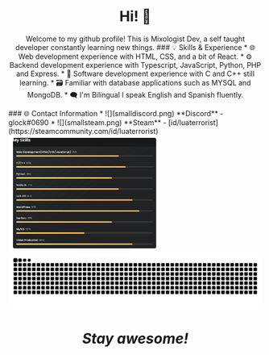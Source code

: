 <h1 align="center"> Hi! 👋</h1>

<p align="center">Welcome to my github profile! This is Mixologist Dev, a self taught developer constantly learning new things.
### 💡 Skills & Experience
* 🌐 Web development experience with HTML, CSS, and a bit of React.
* ⚙️ Backend development experience with Typescript, JavaScript, Python, PHP and Express.
* 🔩 Software development experience with C and C++ still learning.
* 🗃️ Familiar with database applications such as MYSQL and MongoDB.
* 🗨 I'm Bilingual I speak English and Spanish fluently.
</p>
### 🌐 Contact Information
* ![](smalldiscord.png) **Discord** - glock#0690
* ![](smallsteam.png) **Steam** - [id/luaterrorist](https://steamcommunity.com/id/luaterrorist)
 <br>
 <img src="https://github.com/Mixologist6105/Mixologist6105/blob/main/srcs/my_skills.png" width="60%" height="60%">
 <img src="https://raw.githubusercontent.com/Mixologist6105/Mixologist6105/b4015f0f2c5a41d7224d14dba2649f815ce4ef36/srcs/grid-snake.svg">

<h1 align="center"><i>Stay awesome!</i></h1>
